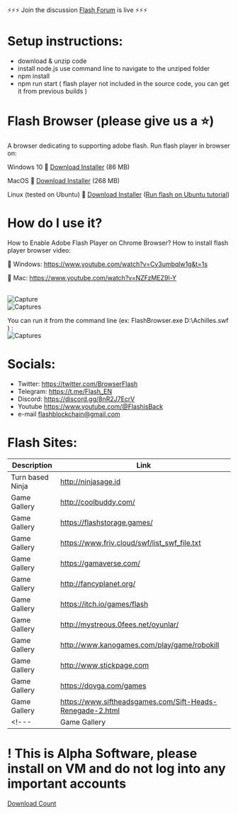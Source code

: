 <p>⚡⚡⚡ Join the discussion <a href="https://forum.flash.pm">Flash Forum</a> is live ⚡⚡⚡<br>

# Setup instructions:
 - download & unzip code
 - install node.js use command line to navigate to the unziped folder 
 - npm install 
 - npm run start
 ( flash player not included in the source code, you can get it from previous builds )
 

# Flash Browser  (please give us a :star:)
A browser dedicating to supporting adobe flash. 
Run flash player in browser on:
 
Windows 10
:link: [Download Installer](https://github.com/radubirsan/FlashBrowser/releases) (86 MB) 

MacOS
:link: [Download Installer](https://github.com/radubirsan/FlashBrowser/releases/tag/v0.2) (268 MB) 

Linux (tested on Ubuntu)
:link: [Download Installer](https://github.com/radubirsan/FlashBrowser/releases/tag/v0.01) ([Run flash on Ubuntu tutorial](https://flash.pm/2021/09/23/run-flash-player-on-linux-ubuntu-with-flashbrowser-in-14-steps/)) 

# How do I use it?
How to Enable Adobe Flash Player on Chrome Browser?
How to install flash player browser video:

:movie_camera: Windows:
https://www.youtube.com/watch?v=Cv3umbqlw1g&t=1s

:movie_camera: Mac:
https://www.youtube.com/watch?v=NZFzMEZ9l-Y

<br/>![Capture](https://wethegeek.com/wp-content/uploads/2021/07/Adobe-Flash-Player.png)
<br/>![Captures](https://images-na.ssl-images-amazon.com/images/I/A1p%2BBYQK5BL.png)

You can run it from the command line (ex: FlashBrowser.exe D:\\Achilles.swf ) :
<br/>![Captures](https://flash.pm/Capture.JPG)


# Socials:
- Twitter: https://twitter.com/BrowserFlash
- Telegram: https://t.me/Flash_EN
- Discord: https://discord.gg/8nR2J7EcrV
- Youtube https://www.youtube.com/@FlashisBack
- e-mail flashblockchain@gmail.com

# Flash Sites:

| Description  | Link |
| ------------- | ------------- |
| Turn based Ninja  | http://ninjasage.id  |
| Game Gallery  | http://coolbuddy.com/  |
| Game Gallery| https://flashstorage.games/ |
| Game Gallery| https://www.friv.cloud/swf/list_swf_file.txt|
| Game Gallery| https://gamaverse.com/|
| Game Gallery| http://fancyplanet.org/|
| Game Gallery| https://itch.io/games/flash |
| Game Gallery| http://mystreous.0fees.net/oyunlar/ |
| Game Gallery| http://www.kanogames.com/play/game/robokill |
| Game Gallery| http://www.stickpage.com |
| Game Gallery| https://dovga.com/games |
| Game Gallery| https://www.siftheadsgames.com/Sift-Heads-Renegade-2.html |
<!---| Game Gallery| http://web.archive.org/web/20140818215300/http://www.nitrome.com/games/bumpbattleroyale/#.U_J11DO286Q |-->



# ! This is Alpha Software, please install on VM and do not log into any important accounts
[Download Count](https://hanadigital.github.io/grev/?user=radubirsan&repo=FlashBrowser2)

